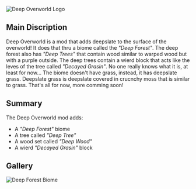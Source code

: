 ![Deep Overworld Logo](https://cdn.modrinth.com/data/cached_images/752ef3b3efb7c414890894faa554a1ca4c1bc4c5.png)

## Main Discription
Deep Overworld is a mod that adds deepslate to the surface of the overworld! It does that thru a biome called the _"Deep Forest"_. The deep forest also has _"Deep Trees"_ that contain wood similar to warped wood but with a purple outside. The deep trees contain a wierd block that acts like the leves of the tree called _"Decayed Grasin"_. No one really knows what it is, at least for now... The biome doesn't have grass, instead, it has deepslate grass. Deepslate grass is deepslate covered in crucnchy moss that is similar to grass.
That's all for now, more comming soon!

## Summary
The Deep Overworld mod adds:
- A _"Deep Forest"_ biome
- A tree called _"Deep Tree"_
- A wood set called _"Deep Wood"_
- A wierd _"Decayed Grasin"_ block

## Gallery
![Deep Forest Biome](https://cdn.modrinth.com/data/cached_images/f153799ac81aa8fd57adac3b645e04afd92e3409.jpeg)
